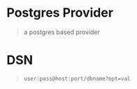 Postgres Provider
=================
> a postgres based provider

DSN
=======
> `user:pass@host:port/dbname?opt=val`